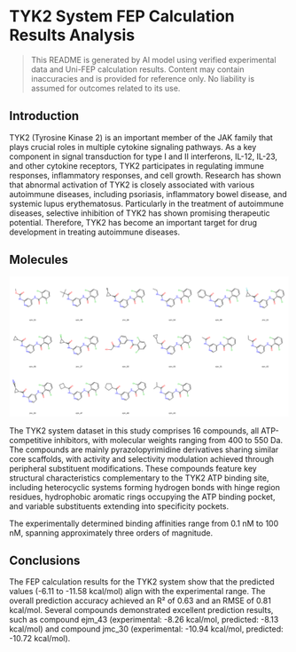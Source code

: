 # TYK2 System FEP Calculation Results Analysis

> This README is generated by AI model using verified experimental data and Uni-FEP calculation results. Content may contain inaccuracies and is provided for reference only. No liability is assumed for outcomes related to its use.

## Introduction

TYK2 (Tyrosine Kinase 2) is an important member of the JAK family that plays crucial roles in multiple cytokine signaling pathways. As a key component in signal transduction for type I and II interferons, IL-12, IL-23, and other cytokine receptors, TYK2 participates in regulating immune responses, inflammatory responses, and cell growth. Research has shown that abnormal activation of TYK2 is closely associated with various autoimmune diseases, including psoriasis, inflammatory bowel disease, and systemic lupus erythematosus. Particularly in the treatment of autoimmune diseases, selective inhibition of TYK2 has shown promising therapeutic potential. Therefore, TYK2 has become an important target for drug development in treating autoimmune diseases.

## Molecules

![Molecular structures of representative compounds](mol_grid.png)

The TYK2 system dataset in this study comprises 16 compounds, all ATP-competitive inhibitors, with molecular weights ranging from 400 to 550 Da. The compounds are mainly pyrazolopyrimidine derivatives sharing similar core scaffolds, with activity and selectivity modulation achieved through peripheral substituent modifications. These compounds feature key structural characteristics complementary to the TYK2 ATP binding site, including heterocyclic systems forming hydrogen bonds with hinge region residues, hydrophobic aromatic rings occupying the ATP binding pocket, and variable substituents extending into specificity pockets.

The experimentally determined binding affinities range from 0.1 nM to 100 nM, spanning approximately three orders of magnitude.

## Conclusions

The FEP calculation results for the TYK2 system show that the predicted values (-6.11 to -11.58 kcal/mol) align with the experimental range. The overall prediction accuracy achieved an R² of 0.63 and an RMSE of 0.81 kcal/mol. Several compounds demonstrated excellent prediction results, such as compound ejm_43 (experimental: -8.26 kcal/mol, predicted: -8.13 kcal/mol) and compound jmc_30 (experimental: -10.94 kcal/mol, predicted: -10.72 kcal/mol). 
